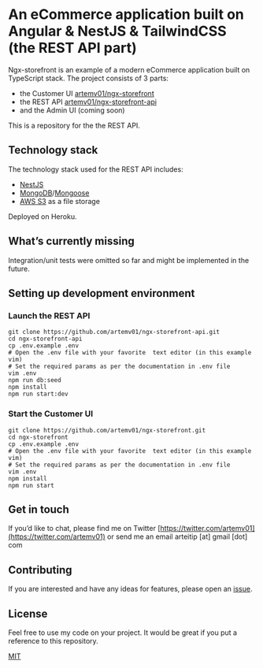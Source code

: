 # An eCommerce application built on Angular & NestJS & TailwindCSS (the REST API part)

Ngx-storefront is an example of a modern eCommerce application built on TypeScript stack. The project consists of 3 parts:

*   the Customer UI [artemv01/ngx-storefront][ngx-storefront]
*   the REST API [artemv01/ngx-storefront-api][ngx-storefront-api]
*   and the Admin UI (coming soon)

This is a repository for the the REST API. 

## Technology stack

The technology stack used for the REST API includes:
* [NestJS][nestjs]
* [MongoDB][mongodb]/[Mongoose][mongoose]
* [AWS S3][s3] as a file storage

Deployed on Heroku.

## What’s currently missing

Integration/unit tests were omitted so far and might be implemented in the future.

## Setting up development environment


### Launch the REST API

```
git clone https://github.com/artemv01/ngx-storefront-api.git
cd ngx-storefront-api
cp .env.example .env
# Open the .env file with your favorite  text editor (in this example vim)
# Set the required params as per the documentation in .env file
vim .env
npm run db:seed
npm install
npm run start:dev
```


### Start the Customer UI
```
git clone https://github.com/artemv01/ngx-storefront.git
cd ngx-storefront
cp .env.example .env
# Open the .env file with your favorite  text editor (in this example vim)
# Set the required params as per the documentation in .env file
vim .env
npm install
npm run start
```



## Get in touch

If you’d like to chat, please find me on Twitter [https://twitter.com/artemv01](https://twitter.com/artemv01) or send me an email arteitip [at] gmail [dot] com


## Contributing

If you are interested and have any ideas for features, please open an [issue](https://github.com/artemv01/ngx-storefront/issues/new).

## License

Feel free to use my code on your project. It would be great if you put a reference to this repository.

[MIT](https://opensource.org/licenses/MIT)

[nestjs]: https://nestjs.com/
[mongodb]: https://www.mongodb.com/
[mongoose]: https://mongoosejs.com/
[s3]: https://aws.amazon.com/s3/
[ngx-storefront]: https://github.com/artemv01/ngx-storefront
[ngx-storefront-api]: https://github.com/artemv01/ngx-storefront-api
